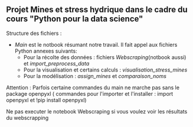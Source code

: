 ## Projet Mines et stress hydrique dans le cadre du cours "Python pour la data science"

Structure des fichiers : 
- *Main* est le notbook résumant notre travail. Il fait appel aux fichiers Python annexes suivants: 
    - Pour la récolte des données : fichiers *Webscraping*(notbook aussi) et *import_preprocess_data*
    - Pour la visualisation et certains calculs : *visualisation_stress_mines*
    - Pour la modélisation : *assign_mines* et *comparaison_noms*



Attention : Parfois certaine commandes du main ne marche pas sans le package openpyxl ( commandes pour l'importer et l'installer : import openpyxl et !pip install openpyxl)

Ne pas executer le notebook Webscraping si vous voulez voir les résultats du webscrapping
